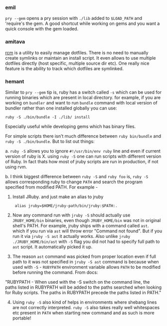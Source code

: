 ### emil

`pry --gem` opens a pry session with `./lib` added to `$LOAD_PATH` and 'require's the gem.
A good shortcut while working on gems and you want a quick console with the gem loaded.

### amitava

[rcm](https://github.com/thoughtbot/rcm) is a utility to easily manage dotfiles.
There is no need to manually create symlinks or maintain an install script. It
even allows to use multiple dotfiles directly (host specific, multiple source
dir etc). One really nice feature is the ability to track which dotfiles are
symlinked.

### hemant

Similar to `pry --gem` tip is, ruby has a switch called `-s` which can be used
for running binaries which are present in local directory. for example, if you
are working on `bundler` and want to run `bundle` command with local version of
bundler rather than one installed globally you can use:

    ruby -S ./bin/bundle -I ./lib/ install

Especially useful while developing gems which has binary files.

For simple scripts there isn't much difference between `ruby bin/bundle` and `ruby -S ./bin/bundle`. But to list out things:

a. `ruby -S` allows you to ignore `#!/usr/bin/env ruby` line and even if current version of ruby is X. using `ruby -S` one can run scripts with different version of Ruby. In fact thats how most of jruby scripts are run in production, if not using rvm.

b. I think biggest difference between `ruby -S` and `ruby foo` is, `ruby -S` allows corresponding ruby to change `PATH` and search the program specified from modified PATH. For example -

1. Install JRuby. and just make an alias to jruby

        alias jruby=$HOME/jruby-path/bin/jruby:$PATH:.

2. Now any command run with `jruby -S` should actually use `JRUBY_HOME/bin` binaries, even though `JRUBY_HOME/bin` was not in original shell's PATH. For example, jruby ships with a command called `ast`. which if you run via `ast` will throw error "Command not found". But if you run it via `jruby -S ast` it actually works. Also unlike `jruby ./JRUBY_HOME/bin/ast` with `-S` flag you did not had to specify full path to `ast` script. It automatically picked it up.

3. The reason `ast` command was picked from proper location even if full path to it was not specified in `jruby -S ast` command is because when used with `-S` - `RUBYPATH` environment variable allows `PATH` to be modified before running the command. From docs:

"RUBYPATH - When used with the -S switch on the command line, the paths listed in RUBYPATH will be added to the paths searched when looking for Ruby scripts. The paths in RUBYPATH precede the paths listed in PATH."

4. Using `ruby -S` also kind of helps in environments where shebang lines are not correctly interpreted. `ruby -S` also takes really well whitespaces etc present in `PATH` when starting new command and as such is more portable!
